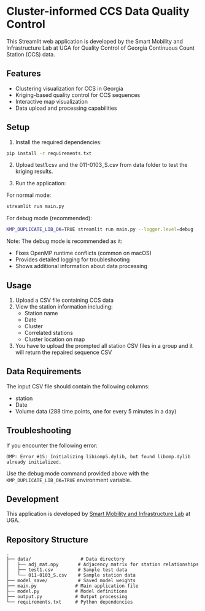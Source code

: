 # Cluster-informed CCS Data Quality Control

This Streamlit web application is developed by the Smart Mobility and Infrastructure Lab at UGA for Quality Control of Georgia Continuous Count Station (CCS) data.

## Features

- Clustering visualization for CCS in Georgia
- Kriging-based quality control for CCS sequences
- Interactive map visualization
- Data upload and processing capabilities

## Setup

1. Install the required dependencies:
```bash
pip install -r requirements.txt
```

2. Upload test1.csv and the 011-0103_S.csv from data folder to test the kriging results. 

3. Run the application:

For normal mode:
```bash
streamlit run main.py
```

For debug mode (recommended):
```bash
KMP_DUPLICATE_LIB_OK=TRUE streamlit run main.py --logger.level=debug
```

Note: The debug mode is recommended as it:
- Fixes OpenMP runtime conflicts (common on macOS)
- Provides detailed logging for troubleshooting
- Shows additional information about data processing

## Usage

1. Upload a CSV file containing CCS data
2. View the station information including:
   - Station name
   - Date
   - Cluster
   - Correlated stations
   - Cluster location on map
3. You have to upload the prompted all station CSV files in a group and it will return the repaired sequence CSV

## Data Requirements

The input CSV file should contain the following columns:
- station
- Date
- Volume data (288 time points, one for every 5 minutes in a day)

## Troubleshooting

If you encounter the following error:
```
OMP: Error #15: Initializing libiomp5.dylib, but found libomp.dylib already initialized.
```
Use the debug mode command provided above with the `KMP_DUPLICATE_LIB_OK=TRUE` environment variable.

## Development

This application is developed by [Smart Mobility and Infrastructure Lab](http://smil.engr.uga.edu/) at UGA. 

## Repository Structure

```
.
├── data/                  # Data directory
│   ├── adj_mat.npy       # Adjacency matrix for station relationships
│   ├── test1.csv         # Sample test data
│   └── 011-0103_S.csv    # Sample station data
├── model_save/           # Saved model weights
├── main.py              # Main application file
├── model.py             # Model definitions
├── output.py            # Output processing
└── requirements.txt     # Python dependencies
```
